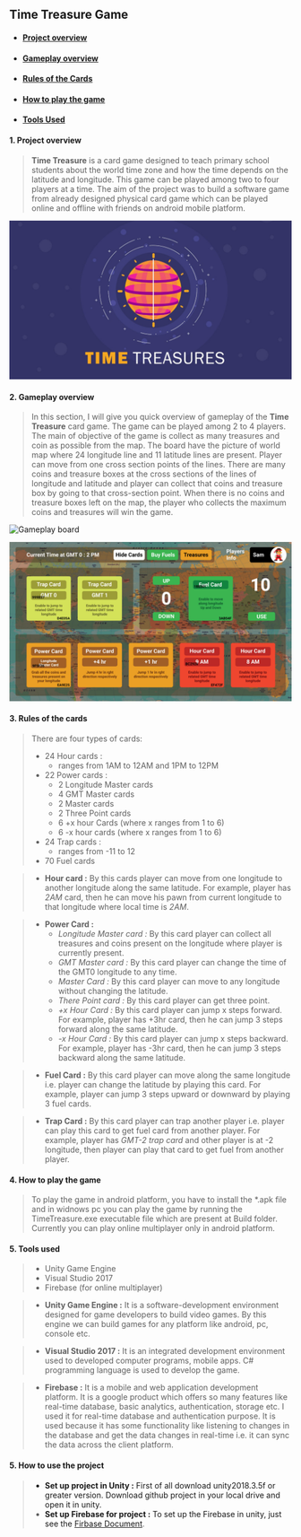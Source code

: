 ## Time Treasure Game ##
* #### [Project overview](#project-overview) ####
* #### [Gameplay overview](#gameplay-overview) ####
* #### [Rules of the Cards](#rules-cards) ####
* #### [How to play the game](#how-to-play-in-platform) ####
* #### [Tools Used](#tools) ####


#### <a name="project-overview"/> 1. Project overview ####
>__Time Treasure__ is a card game designed to teach primary school students about the world time zone and how the time depends on the latitude and longitude. This game can be played among two to four players at a time. The aim of the project was to build a software game from already designed physical card game which can be played online and offline with friends on android mobile platform.

![Game Openning](https://github.com/RanjanBa/TimeTreasureGame/blob/master/Assets/Art/time_treasure_menu.jpg)

#### <a name="gameplay-overview"/> 2. Gameplay overview ####
>In this section, I will give you quick overview of gameplay of the __Time Treasure__ card game. The game can be played among 2 to 4 players. The main of objective of the game is collect as many treasures and coin as possible from the map. The board have the picture of world map where 24 longitude line and 11 latitude lines are present. Player can move from one cross section points of the lines. There are many coins and treasure boxes at the cross sections of the lines of longitude and latitude and player can collect that coins and treasure box by going to that cross-section point. When there is no coins and treasure boxes left on the map, the player who collects the maximum coins and treasures will win the game.

![Gameplay board](https://firebasestorage.googleapis.com/v0/b/timetreasure-3303a.appspot.com/o/TimeTreasureGameplay.PNG?alt=media&token=76adc322-8823-47f1-8773-618a67af1cef)

![Game UI](https://github.com/RanjanBa/TimeTreasureGame/blob/master/Assets/Art/ui-cards.jpg)

#### <a name="rules-cards"/> 3. Rules of the cards ####
>There are four types of cards:
>* 24 Hour cards :
>   * ranges from 1AM to 12AM and 1PM to 12PM
>* 22 Power cards :
>   * 2 Longitude Master cards
>   * 4 GMT Master cards
>   * 2 Master cards
>   * 2 Three Point cards
>   * 6 +x hour Cards (where x ranges from 1 to 6)
>   * 6 -x hour cards (where x ranges from 1 to 6)
>* 24 Trap cards :
>   * ranges from -11 to 12
>* 70 Fuel cards

>* __Hour card :__ By this cards player can move from one longitude to another longitude along the same latitude. For example, player has _2AM_ card, then he can move his pawn from current longitude to that longitude where local time is _2AM_.

>* __Power Card :__
>   * _Longitude Master card :_ By this card player can collect all treasures and coins present on the longitude where player is currently present.
>   * _GMT Master card :_ By this card player can change the time of the GMT0 longitude to any time.
>   * _Master Card :_ By this card player can move to any longitude without changing the latitude.
>   * _There Point card :_ By this card player can get three point.
>   * _+x Hour Card :_ By this card player can jump x steps forward. For example, player has +3hr card, then he can jump 3 steps forward along the same latitude.
>   * _-x Hour Card :_ By this card player can jump x steps backward. For example, player has -3hr card, then he can jump 3 steps backward along the same latitude.

>* __Fuel Card :__ By this card player can move along the same longitude i.e. player can change the latitude by playing this card. For example, player can jump 3 steps upward or downward by playing 3 fuel cards.

>* __Trap Card :__ By this card player can trap another player i.e. player can play this card to get fuel card from another player. For example, player has _GMT-2 trap card_ and other player is at -2 longitude, then player can play that card to get fuel from another player.


#### <a name="how-to-play-in-platform"/> 4. How to play the game ####
>To play the game in android platform, you have to install the \*.apk file  and in widnows pc you can play the game by running the TimeTreasure.exe executable file which are present at Build folder. Currently you can play online multiplayer only in android platform.

#### <a name="tools"/> 5. Tools used ####
>
>  * Unity Game Engine
>  * Visual Studio 2017
>  * Firebase (for online multiplayer)

>  * __Unity Game Engine :__ It is a software-development environment designed for game developers to build video games. By this engine we can build games for any platform like android, pc, console etc.

>  * __Visual Studio 2017 :__ It is an integrated development environment used to developed computer programs, mobile apps. C# programming language is used to develop the game.

>  * __Firebase :__ It is a mobile and web application development platform. It is a google product which offers so many features like real-time database, basic analytics, authentication, storage etc. I used it for real-time database and authentication purpose.
It is used because it has some functionality like listening to changes in the database and get the data changes in real-time i.e. it can sync the data across the client platform.

#### <a name="how-to-use"/> 5. How to use the project ####
> * __Set up project in Unity :__ First of all download unity2018.3.5f or greater version. Download github project in your local drive and open it in unity.
> * __Set up Firebase for project :__ To set up the Firebase in unity, just see the [Firbase Document](https://firebase.google.com/docs/unity/setup).
